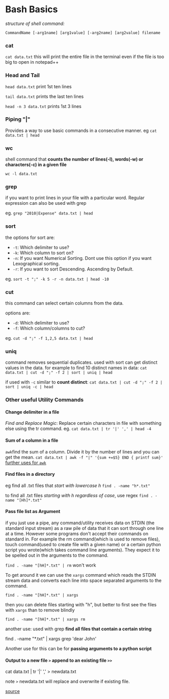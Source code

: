 # Bash Basics
_structure of shell command:_

`CommandName [-arg1name] [arg1value] [-arg2name] [arg2value] filename`

### cat
`cat data.txt` this will print the entire file in the terminal even if the file is too big to open in notepad++

### Head and Tail
`head data.txt` print 1st ten lines

`tail data.txt` prints the last ten lines

`head -n 3 data.txt` prints 1st 3 lines

### Piping "|"
Provides a way to use basic commands in a consecutive manner.
eg `cat data.txt | head`

### wc
shell command that __counts the number of lines(-l), words(-w) or characters(-c) in a given file__

`wc -l data.txt`

### grep
if you want to print lines in your file with a particular word. Regular expression can also be used with grep

eg. `grep "2010|Expense" data.txt | head`

### sort
the options for sort are:
- `-t`: Which delimiter to use?
- `-k`: Which column to sort on?
- `-n`: If you want Numerical Sorting. Dont use this option if you want Lexographical sorting.
- `-r`: If you want to sort Descending. Ascending by Default.

eg. `sort -t ";" -k 5 -r -n data.txt | head -10`

### cut
this command can select certain columns from the data.

options are:
- `-d`: Which delimiter to use?
- `-f`: Which column/columns to cut?

eg. `cut -d ";" -f 1,2,5 data.txt | head`

### uniq
command removes sequential duplicates. used with sort can get distinct values in the data.
for example  to find 10 distinct names in data: `cat data.txt | cut -d ";" -f 2 | sort | uniq | head`

if used with `-c` similar to __count distinct__:
`cat data.txt | cut -d ";" -f 2 | sort | uniq -c | head`

### Other useful Utility Commands
#### Change delimiter in a file
_Find and Replace Magic_: Replace certain characters in file with something else using the tr command.
eg. `cat data.txt | tr '|' ',' | head -4`

#### Sum of a column in a file
`awk`find the sum of a column. Divide it by the number of lines and you can get the mean.
`cat data.txt | awk -f "|" '{sum +=$5} END { printf sum}'`
[further uses for `awk`](http://mlwhiz.com/blog/2015/10/11/shell_basics_for_data_science_2/)
#### Find files in a directory
eg find all .txt files that _start with lowercase h_ `find . -name "h*.txt"`

to find all .txt files _starting with h regardless of case_, use regex `find . -name "[Hh]*.txt"`

#### Pass file list as Argument
if you just use a pipe, any command/utility receives data on STDIN (the standard input stream) as a raw pile of data that it can sort through one line at a time. However some programs don't accept their commands on standard in. For example the rm command(which is used to remove files), touch command(used to create file with a given name) or a certain python script you wrote(which takes command line arguments). They expect it to be spelled out in the arguments to the command.

`find . -name "[hH]*.txt" | rm` won't work

To get around it we can use the `xargs` command which reads the STDIN stream data and converts each line into space separated arguments to the command.

`find . -name "[hH]*.txt" | xargs`

then you can delete files starting with "h", but better to first see the files with `xargs` than to remove blindly

`find . -name "[hH]*.txt" | xargs rm`

another use: used with grep __find all files that contain a certain string__

find . -name "*.txt" | xargs grep 'dear John'

Another use for this can be for __passing arguments to a python script__

#### Output to a new file `>` append to an existing file `>>`
cat data.txt | tr '|' ',' > newdata.txt

note `>` newdata.txt will replace and overwrite if existing file.

[source](http://mlwhiz.com/blog/2015/10/09/shell_basics_for_data_science/)
